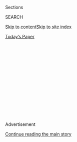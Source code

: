<div id="app">

<div>

<div>

<div>

<div class="NYTAppHideMasthead css-1q2w90k e1suatyy0">

<div class="section css-ui9rw0 e1suatyy2">

<div class="css-eph4ug er09x8g0">

<div class="css-6n7j50">

</div>

<span class="css-1dv1kvn">Sections</span>

<div class="css-10488qs">

<span class="css-1dv1kvn">SEARCH</span>

</div>

[Skip to content](#site-content)[Skip to site index](#site-index)

</div>

<div class="css-10698na e1huz5gh0">

</div>

</div>

<div id="masthead-bar-one" class="section hasLinks css-15hmgas e1csuq9d3">

<div class="css-uqyvli e1csuq9d0">

</div>

<div class="css-1uqjmks e1csuq9d1">

</div>

<div class="css-9e9ivx">

[](https://myaccount.nytimes.com/auth/login?response_type=cookie&client_id=vi)

</div>

<div class="css-1bvtpon e1csuq9d2">

[Today’s Paper](https://www.nytimes.com/section/todayspaper)

</div>

</div>

</div>

</div>

<div data-aria-hidden="false">

<div id="site-content" role="main">

<div>

<div class="css-1aor85t" style="opacity:0.000000001;z-index:-1;visibility:hidden">

<div class="css-1hqnpie">

<div class="css-epjblv">

<span class="css-17xtcya">[Opinion](/section/opinion)</span><span class="css-x15j1o">|</span><span class="css-fwqvlz">The
Unemployed Stare Into the Abyss. Republicans Look Away.</span>

</div>

<div class="css-k008qs">

<div class="css-1iwv8en">

<span class="css-18z7m18"></span>

<div>

</div>

</div>

<span class="css-1n6z4y">https://nyti.ms/30nmzFe</span>

<div class="css-1705lsu">

<div class="css-4xjgmj">

<div class="css-4skfbu" role="toolbar" data-aria-label="Social Media Share buttons, Save button, and Comments Panel with current comment count" data-testid="share-tools">

  - 
  - 
  - 
  - 
    
    <div class="css-6n7j50">
    
    </div>

  - 
  - 

</div>

</div>

</div>

</div>

</div>

</div>

<div id="NYT_TOP_BANNER_REGION" class="css-13pd83m">

</div>

<div id="top-wrapper" class="css-1sy8kpn">

<div id="top-slug" class="css-l9onyx">

Advertisement

</div>

[Continue reading the main story](#after-top)

<div class="ad top-wrapper" style="text-align:center;height:100%;display:block;min-height:250px">

<div id="top" class="place-ad" data-position="top" data-size-key="top">

</div>

</div>

<div id="after-top">

</div>

</div>

<div>

<div class="css-v5btjw etb61u70">

<div class="css-v05ibm etb61u71">

[Opinion](/section/opinion)

</div>

</div>

<div id="sponsor-wrapper" class="css-1hyfx7x">

<div id="sponsor-slug" class="css-19vbshk">

Supported by

</div>

[Continue reading the main story](#after-sponsor)

<div id="sponsor" class="ad sponsor-wrapper" style="text-align:center;height:100%;display:block">

</div>

<div id="after-sponsor">

</div>

</div>

<div class="css-186x18t">

</div>

<div class="css-1vkm6nb ehdk2mb0">

# The Unemployed Stare Into the Abyss. Republicans Look Away.

</div>

The cruelty and ignorance of Trump and his allies are creating another
gratuitous disaster.

<div class="css-18e8msd">

<div class="css-vp77d3 epjyd6m0">

<div class="css-1p10dcb ey68jwv0" data-aria-hidden="true">

[![Paul
Krugman](https://static01.nyt.com/images/2018/04/02/opinion/paul-krugman/paul-krugman-thumbLarge.png
"Paul Krugman")](https://www.nytimes.com/by/paul-krugman)

</div>

<div class="css-1baulvz">

By [<span class="css-1baulvz last-byline" itemprop="name">Paul
Krugman</span>](https://www.nytimes.com/by/paul-krugman)

<div class="css-8atqhb">

Opinion Columnist

</div>

</div>

</div>

  - Aug. 3, 2020

  - 
    
    <div class="css-4xjgmj">
    
    <div class="css-pvvomx" role="toolbar" data-aria-label="Social Media Share buttons, Save button, and Comments Panel with current comment count" data-testid="share-tools">
    
      - 
      - 
      - 
      - 
        
        <div class="css-6n7j50">
        
        </div>
    
      - 
      - 
    
    </div>
    
    </div>

</div>

<div class="css-79elbk" data-testid="photoviewer-wrapper">

<div class="css-z3e15g" data-testid="photoviewer-wrapper-hidden">

</div>

<div class="css-1a48zt4 ehw59r15" data-testid="photoviewer-children">

![<span class="css-16f3y1r e13ogyst0" data-aria-hidden="true">A couple
waiting with their children to get help filing unemployment insurance
claims in
Oklahoma.</span><span class="css-cnj6d5 e1z0qqy90" itemprop="copyrightHolder"><span class="css-1ly73wi e1tej78p0">Credit...</span><span><span>Joseph
Rushmore for The New York
Times</span></span></span>](https://static01.nyt.com/images/2020/08/03/opinion/03krugmanWe/03krugmanWe-articleLarge-v2.jpg?quality=75&auto=webp&disable=upscale)

</div>

</div>

</div>

<div class="section meteredContent css-1r7ky0e" name="articleBody" itemprop="articleBody">

<div class="css-1fanzo5 StoryBodyCompanionColumn">

<div class="css-53u6y8">

In case you haven’t noticed, the coronavirus is still very much with us.
Around a thousand Americans are dying from Covid-19 each day, 10 times
the rate in the [European
Union](https://ourworldindata.org/coronavirus-data-explorer?zoomToSelection=true&deathsMetric=true&interval=smoothed&smoothing=7&country=USA~EuropeanUnion&pickerMetric=location&pickerSort=asc).
Thanks to our failure to control the pandemic, we’re still suffering
from Great Depression levels of
[unemployment](https://www.nytimes.com/2020/08/06/business/economy/unemployment-claims.html);
a brief recovery driven by premature attempts to resume business as
usual appears to have [petered
out](https://www.calculatedriskblog.com/2020/08/forecasts-for-july-employment-report.html)
as states pause or reverse their opening.

Yet enhanced unemployment benefits, a crucial lifeline for tens of
millions of Americans, have expired. And negotiations over how — or even
whether — to restore aid appear to be
[stalled](https://www.nytimes.com/2020/08/02/us/politics/coronavirus-jobless-aid.html?action=click&module=Top%20Stories&pgtype=Homepage).

You sometimes see headlines describing this crisis as a result of
“congressional dysfunction.” Such headlines reveal a severe case of
bothsidesism — the almost pathological aversion of some in the media to
placing blame where it belongs.

For House Democrats passed a bill specifically designed to deal with
this mess *two and a half months ago*. The Trump administration and
Senate Republicans had plenty of time to propose an alternative.
Instead, they didn’t even focus on the issue until days before the
benefits ended. And even now they’re refusing to offer anything that
might significantly alleviate workers’ plight.

</div>

</div>

<div class="css-1fanzo5 StoryBodyCompanionColumn">

<div class="css-53u6y8">

This is an astonishing failure of governance, right up there with the
mishandling of the pandemic itself. But what explains it?

<div class="css-1q1hscp">

<div class="css-1xk4eoy">

<div id="PK">

</div>

</div>

</div>

Well, I’m of two minds. Was it ignorant malevolence, or malevolent
ignorance?

Let’s talk first about the ignorance.

The Covid recession that began in February may have been the simplest,
most comprehensible business downturn in history. Much of the U.S.
economy was put on hold to contain a pandemic. Job losses were
concentrated in services that were either inessential or could be
postponed, and were highly likely to spread the coronavirus:
restaurants, air travel, dentists’ visits.

The main goal of economic policy was to make this temporary lockdown
tolerable, sustaining the incomes of those unable to work.

</div>

</div>

<div class="css-1fanzo5 StoryBodyCompanionColumn">

<div class="css-53u6y8">

Republicans, however, have shown no sign of understanding any of this.
The policy proposals being floated by White House aides and advisers are
almost surreal in their disconnect from reality. Cutting [payroll
taxes](https://www.wsj.com/articles/how-trump-can-deliver-tax-relief-without-congress-11596396830)
on workers who can’t work? Letting businesspeople deduct the full cost
of [three-martini
lunches](https://www.msnbc.com/rachel-maddow-show/gop-includes-three-martini-lunch-deduction-aid-package-n1235110)
they can’t eat?

They don’t even seem to understand the mechanics of how unemployment
checks are paid out. They proposed [continuing
benefits](https://www.cbsnews.com/news/unemployment-600-benefits-extension-senate-democrats-reject-white-house-short-term-extension/)
for a brief period while negotiations continue — but this literally
can’t be done, because the state offices that disburse unemployment
aid couldn’t handle the necessary reprogramming.

Above all, Republicans seem obsessed with the idea that unemployment
benefits are making workers lazy and unwilling to accept jobs.

This would be a bizarre claim even if unemployment benefits really were
reducing the incentive to seek work. After all, there are more than [30
million workers](https://www.dol.gov/ui/data.pdf) receiving benefits,
but only [five million](https://fred.stlouisfed.org/series/JTSJOL) job
openings. No matter how harshly you treat the unemployed, they can’t
take jobs that don’t exist.

It’s almost a secondary concern to note that there’s almost no evidence
that unemployment benefits are, in fact, discouraging workers from
taking jobs. [Multiple
studies](https://twitter.com/ernietedeschi/status/1289919537538674689)
find no significant incentive effect.

And unemployment benefits didn’t prevent the U.S. from adding seven
million jobs, most of them for low-wage workers — that is, precisely the
workers often receiving more in unemployment than from their normal jobs
— during the abortive spring recovery.

By the way, a [great
majority](https://fivethirtyeight.com/features/economists-think-congress-should-keep-paying-unemployed-workers-600-a-week-or-even-more/)
of economists believe that unemployment benefits have helped sustain the
economy as a whole, by supporting consumer spending.

</div>

</div>

<div class="css-1fanzo5 StoryBodyCompanionColumn">

<div class="css-53u6y8">

So the attack on unemployment aid is rooted in deep ignorance. But
there’s also a strong element of malice.

Republicans have a long history of suggesting that the jobless are moral
failures — that they’d rather sit home [watching
TV](https://www.epi.org/blog/ugly-views-about-the-unemployed-by-congressional-republicans/)
than work. And the Trump years have been marked by a relentless assault
on programs that help the less fortunate, from Obamacare to food stamps.

One indicator of G.O.P. disingenuousness is the sudden re-emergence of
“deficit hawks” claiming that helping the unemployed will add too much
to the national debt. I use the scare quotes because as far as I can
tell not one of the politicians claiming that we can’t afford to help
the unemployed raised any objections to Donald Trump’s $2 trillion tax
cut for corporations and the wealthy.

Nor was disdain for the unlucky the only reason the G.O.P. didn’t want
to help Americans in need. The recent [Vanity
Fair](https://www.vanityfair.com/news/2020/07/how-jared-kushners-secret-testing-plan-went-poof-into-thin-air)
report about why we don’t have a national testing strategy fits with a
lot of evidence that Republicans spent months believing that Covid-19
was a blue-state problem, not relevant to people they cared about. By
the time they realized that the pandemic was exploding in the [Sun
Belt](https://covidtracking.com/data/charts/regional-cases), it was too
late to avoid disaster.

At this point, then, it’s hard to see how we avoid another gratuitous
catastrophe. The fecklessness of the Trump administration and its allies
means that millions of Americans will soon be in dire financial straits.

*The Times is committed to publishing* [*a diversity of
letters*](https://www.nytimes.com/2019/01/31/opinion/letters/letters-to-editor-new-york-times-women.html)
*to the editor. We’d like to hear what you think about this or any of
our articles. Here are some*
[*tips*](https://help.nytimes.com/hc/en-us/articles/115014925288-How-to-submit-a-letter-to-the-editor)*.
And here’s our email:*
[*letters@nytimes.com*](mailto:letters@nytimes.com)*.*

*Follow The New York Times Opinion section on*
[*Facebook*](https://www.facebook.com/nytopinion)*,* [*Twitter
(@NYTopinion)*](http://twitter.com/NYTOpinion) *and*
[*Instagram*](https://www.instagram.com/nytopinion/)*.*

</div>

</div>

</div>

<div>

</div>

<div>

</div>

<div>

</div>

<div>

<div id="bottom-wrapper" class="css-1ede5it">

<div id="bottom-slug" class="css-l9onyx">

Advertisement

</div>

[Continue reading the main story](#after-bottom)

<div id="bottom" class="ad bottom-wrapper" style="text-align:center;height:100%;display:block;min-height:90px">

</div>

<div id="after-bottom">

</div>

</div>

</div>

</div>

</div>

## Site Index

<div>

</div>

## Site Information Navigation

  - [© <span>2020</span> <span>The New York Times
    Company</span>](https://help.nytimes.com/hc/en-us/articles/115014792127-Copyright-notice)

<!-- end list -->

  - [NYTCo](https://www.nytco.com/)
  - [Contact
    Us](https://help.nytimes.com/hc/en-us/articles/115015385887-Contact-Us)
  - [Work with us](https://www.nytco.com/careers/)
  - [Advertise](https://nytmediakit.com/)
  - [T Brand Studio](http://www.tbrandstudio.com/)
  - [Your Ad
    Choices](https://www.nytimes.com/privacy/cookie-policy#how-do-i-manage-trackers)
  - [Privacy](https://www.nytimes.com/privacy)
  - [Terms of
    Service](https://help.nytimes.com/hc/en-us/articles/115014893428-Terms-of-service)
  - [Terms of
    Sale](https://help.nytimes.com/hc/en-us/articles/115014893968-Terms-of-sale)
  - [Site Map](https://spiderbites.nytimes.com)
  - [Help](https://help.nytimes.com/hc/en-us)
  - [Subscriptions](https://www.nytimes.com/subscription?campaignId=37WXW)

</div>

</div>

</div>

</div>
